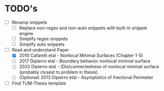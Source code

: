 # TODO's

- [ ] Revamp snippets
  - [ ] Replace non-regex and non-auto snippets with built-in snippet engine 
  - [ ] Simplify regex-snippets
  - [ ] Simplify auto snippets
- [ ] Read and understand Paper
  - [x] 2010 Cafarelli etal - Nonlocal Minimal Surfaces (Chapter 1-5)
  - [ ] 2017 Dipierro etal - Boundary behavior nonlocal minimal surface
  - [ ] 2022 Dipierro etal - (Dis)connectedness of nonlocal minimal surface (probably
    closest to problem in thesis)
  - [ ] (Optional) 2013 Dipierro etal - Asymptotics of fractional Perimeter
- [ ] Find TUM-Thesis template
